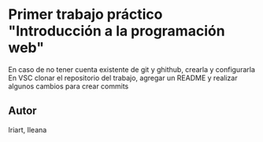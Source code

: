 # Primer trabajo práctico "Introducción a la programación web"

En caso de no tener cuenta existente de git y ghithub, crearla y configurarla
En VSC clonar el repositorio del trabajo, agregar un README y realizar algunos cambios para crear commits 

## Autor
Iriart, Ileana
